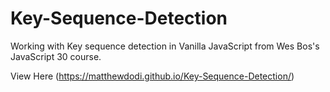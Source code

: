 # Key-Sequence-Detection
Working with Key sequence detection in Vanilla JavaScript from Wes Bos's JavaScript 30 course.

View Here (https://matthewdodi.github.io/Key-Sequence-Detection/)
